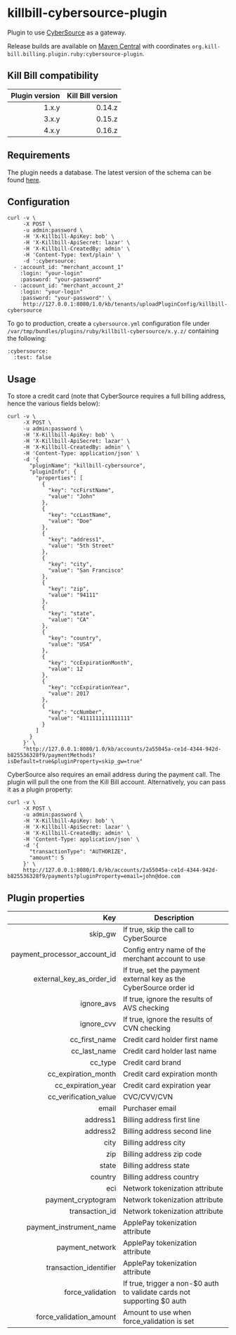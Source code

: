 killbill-cybersource-plugin
===========================

Plugin to use [CyberSource](http://www.cybersource.com/) as a gateway.

Release builds are available on [Maven Central](http://search.maven.org/#search%7Cga%7C1%7Cg%3A%22org.kill-bill.billing.plugin.ruby%22%20AND%20a%3A%22cybersource-plugin%22) with coordinates `org.kill-bill.billing.plugin.ruby:cybersource-plugin`.

Kill Bill compatibility
-----------------------

| Plugin version | Kill Bill version |
| -------------: | ----------------: |
| 1.x.y          | 0.14.z            |
| 3.x.y          | 0.15.z            |
| 4.x.y          | 0.16.z            |

Requirements
------------

The plugin needs a database. The latest version of the schema can be found [here](https://github.com/killbill/killbill-cybersource-plugin/blob/master/db/ddl.sql).

Configuration
-------------

```
curl -v \
     -X POST \
     -u admin:password \
     -H 'X-Killbill-ApiKey: bob' \
     -H 'X-Killbill-ApiSecret: lazar' \
     -H 'X-Killbill-CreatedBy: admin' \
     -H 'Content-Type: text/plain' \
     -d ':cybersource:
  - :account_id: "merchant_account_1"
    :login: "your-login"
    :password: "your-password"
  - :account_id: "merchant_account_2"
    :login: "your-login"
    :password: "your-password"' \
     http://127.0.0.1:8080/1.0/kb/tenants/uploadPluginConfig/killbill-cybersource
```

To go to production, create a `cybersource.yml` configuration file under `/var/tmp/bundles/plugins/ruby/killbill-cybersource/x.y.z/` containing the following:

```
:cybersource:
  :test: false
```

Usage
-----

To store a credit card (note that CyberSource requires a full billing address, hence the various fields below):

```
curl -v \
     -X POST \
     -u admin:password \
     -H 'X-Killbill-ApiKey: bob' \
     -H 'X-Killbill-ApiSecret: lazar' \
     -H 'X-Killbill-CreatedBy: admin' \
     -H 'Content-Type: application/json' \
     -d '{
       "pluginName": "killbill-cybersource",
       "pluginInfo": {
         "properties": [
           {
             "key": "ccFirstName",
             "value": "John"
           },
           {
             "key": "ccLastName",
             "value": "Doe"
           },
           {
             "key": "address1",
             "value": "5th Street"
           },
           {
             "key": "city",
             "value": "San Francisco"
           },
           {
             "key": "zip",
             "value": "94111"
           },
           {
             "key": "state",
             "value": "CA"
           },
           {
             "key": "country",
             "value": "USA"
           },
           {
             "key": "ccExpirationMonth",
             "value": 12
           },
           {
             "key": "ccExpirationYear",
             "value": 2017
           },
           {
             "key": "ccNumber",
             "value": "4111111111111111"
           }
         ]
       }
     }' \
     "http://127.0.0.1:8080/1.0/kb/accounts/2a55045a-ce1d-4344-942d-b825536328f9/paymentMethods?isDefault=true&pluginProperty=skip_gw=true"
```

CyberSource also requires an email address during the payment call. The plugin will pull the one from the Kill Bill account. Alternatively, you can pass it as a plugin property:

```
curl -v \
     -X POST \
     -u admin:password \
     -H 'X-Killbill-ApiKey: bob' \
     -H 'X-Killbill-ApiSecret: lazar' \
     -H 'X-Killbill-CreatedBy: admin' \
     -H 'Content-Type: application/json' \
     -d '{
       "transactionType": "AUTHORIZE",
       "amount": 5
     }' \
     http://127.0.0.1:8080/1.0/kb/accounts/2a55045a-ce1d-4344-942d-b825536328f9/payments?pluginProperty=email=john@doe.com
```

Plugin properties
-----------------

| Key                          | Description                                                             |
| ---------------------------: | ------------------------------------------------------------------------|
| skip_gw                      | If true, skip the call to CyberSource                                   |
| payment_processor_account_id | Config entry name of the merchant account to use                        |
| external_key_as_order_id     | If true, set the payment external key as the CyberSource order id       |
| ignore_avs                   | If true, ignore the results of AVS checking                             |
| ignore_cvv                   | If true, ignore the results of CVN checking                             |
| cc_first_name                | Credit card holder first name                                           |
| cc_last_name                 | Credit card holder last name                                            |
| cc_type                      | Credit card brand                                                       |
| cc_expiration_month          | Credit card expiration month                                            |
| cc_expiration_year           | Credit card expiration year                                             |
| cc_verification_value        | CVC/CVV/CVN                                                             |
| email                        | Purchaser email                                                         |
| address1                     | Billing address first line                                              |
| address2                     | Billing address second line                                             |
| city                         | Billing address city                                                    |
| zip                          | Billing address zip code                                                |
| state                        | Billing address state                                                   |
| country                      | Billing address country                                                 |
| eci                          | Network tokenization attribute                                          |
| payment_cryptogram           | Network tokenization attribute                                          |
| transaction_id               | Network tokenization attribute                                          |
| payment_instrument_name      | ApplePay tokenization attribute                                         |
| payment_network              | ApplePay tokenization attribute                                         |
| transaction_identifier       | ApplePay tokenization attribute                                         |
| force_validation             | If true, trigger a non-$0 auth to validate cards not supporting $0 auth |
| force_validation_amount      | Amount to use when force_validation is set                              |
